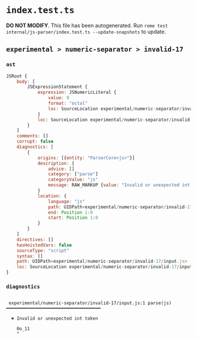 # `index.test.ts`

**DO NOT MODIFY**. This file has been autogenerated. Run `rome test internal/js-parser/index.test.ts --update-snapshots` to update.

## `experimental > numeric-separator > invalid-17`

### `ast`

```javascript
JSRoot {
	body: [
		JSExpressionStatement {
			expression: JSNumericLiteral {
				value: 9
				format: "octal"
				loc: SourceLocation experimental/numeric-separator/invalid-17/input.js 1:0-1:5
			}
			loc: SourceLocation experimental/numeric-separator/invalid-17/input.js 1:0-1:5
		}
	]
	comments: []
	corrupt: false
	diagnostics: [
		{
			origins: [{entity: "ParserCore<js>"}]
			description: {
				advice: []
				category: ["parse"]
				categoryValue: "js"
				message: RAW_MARKUP {value: "Invalid or unexpected int token"}
			}
			location: {
				language: "js"
				path: UIDPath<experimental/numeric-separator/invalid-17/input.js>
				end: Position 1:0
				start: Position 1:0
			}
		}
	]
	directives: []
	hasHoistedVars: false
	sourceType: "script"
	syntax: []
	path: UIDPath<experimental/numeric-separator/invalid-17/input.js>
	loc: SourceLocation experimental/numeric-separator/invalid-17/input.js 1:0-2:0
}
```

### `diagnostics`

```

 experimental/numeric-separator/invalid-17/input.js:1 parse(js) ━━━━━━━━━━━━━━━━━━━━━━━━━━━━━━━━━━━━

  ✖ Invalid or unexpected int token

    0o_11
    ^


```
